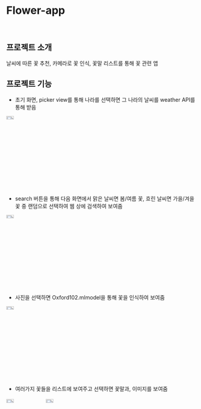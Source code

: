 # Flower-app
<br/>

## 프로젝트 소개
날씨에 따른 꽃 추천, 카메라로 꽃 인식, 꽃말 리스트를 통해 꽃 관련 앱

## 프로젝트 기능

* 초기 화면, picker view를 통해 나라를 선택하면 그 나라의 날씨를 weather API를 통해 받음

<img src="https://user-images.githubusercontent.com/58362196/132945699-8b6aa94a-6b21-4f52-a5d0-08f430865232.png" width="20%" height="5%">

* search 버튼을 통해 다음 화면에서 맑은 날씨면 봄/여름 꽃, 흐린 날씨면 가을/겨을 꽃 중 랜덤으로 선택하여 웹 상에 검색하여 보여줌

<img src="https://user-images.githubusercontent.com/58362196/132945918-189b3a6f-8c15-43b0-aa10-4c1b4cba6543.png" width="20%" height="5%">


* 사진을 선택하면 Oxford102.mlmodel을 통해 꽃을 인식하여 보여줌

<img src="https://user-images.githubusercontent.com/58362196/132945980-de38b7e4-8d7c-4489-ad56-d6bfe8eff75d.png" width="20%" height="5%">



* 여러가지 꽃들을 리스트에 보여주고 선택하면 꽃말과, 이미지를 보여줌

<img src="https://user-images.githubusercontent.com/58362196/132945987-16e2bfed-13f6-4f0a-9778-100c05f699e5.png" width="20%" height="5%"> <img src="https://user-images.githubusercontent.com/58362196/132945994-d901feea-9295-4697-a0bd-6509d2780a85.png" width="20%" height="5%">



